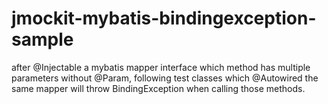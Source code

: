 # jmockit-mybatis-bindingexception-sample
after @Injectable a mybatis mapper interface which method has multiple parameters without @Param, following test classes which @Autowired the same mapper will throw BindingException when calling those methods.   

